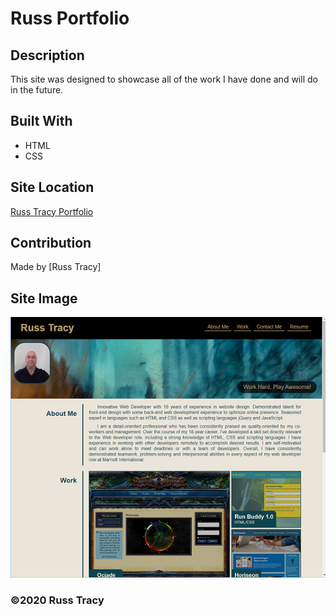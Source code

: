 # Russ Portfolio

## Description

This site was designed to showcase all of the work I have done and will do in the future.


## Built With
* HTML
* CSS

## Site Location
[Russ Tracy Portfolio](https://russtracy.github.io/Russ-Portfolio/)

## Contribution
Made by [Russ Tracy]

## Site Image
![collection of different websites that I have created](assets/images/PortfolioScreenShot.jpg)

### ©️2020 Russ Tracy

